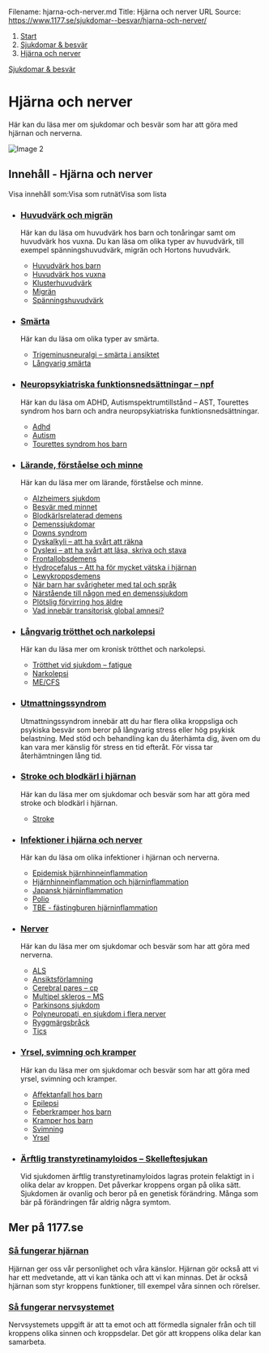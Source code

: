 Filename: hjarna-och-nerver.md
Title: Hjärna och nerver
URL Source: https://www.1177.se/sjukdomar--besvar/hjarna-och-nerver/

1.  [Start](https://www.1177.se/)
2.  [Sjukdomar & besvär](https://www.1177.se/sjukdomar--besvar/)
3.  [Hjärna och nerver](https://www.1177.se/sjukdomar--besvar/hjarna-och-nerver/)

[Sjukdomar & besvär](https://www.1177.se/sjukdomar--besvar/)

Hjärna och nerver
=================

Här kan du läsa mer om sjukdomar och besvär som har att göra med hjärnan och nerverna.

![Image 2](https://www.1177.se/globalassets/1177/nationell/media/illustrationer/hjarna-och-nerver/hjarnan/hjarna_nerver_puff.png?saved=2021-05-27+02:29)

Innehåll - Hjärna och nerver
----------------------------

Visa innehåll som:Visa som rutnätVisa som lista

*   ### [Huvudvärk och migrän](https://www.1177.se/sjukdomar--besvar/hjarna-och-nerver/huvudvark-och-migran/)
    
    Här kan du läsa om huvudvärk hos barn och tonåringar samt om huvudvärk hos vuxna. Du kan läsa om olika typer av huvudvärk, till exempel spänningshuvudvärk, migrän och Hortons huvudvärk.
    
    *   [Huvudvärk hos barn](https://www.1177.se/sjukdomar--besvar/hjarna-och-nerver/huvudvark-och-migran/huvudvark-hos-barn-och-tonaringar/)
    *   [Huvudvärk hos vuxna](https://www.1177.se/sjukdomar--besvar/hjarna-och-nerver/huvudvark-och-migran/huvudvark-hos-vuxna/)
    *   [Klusterhuvudvärk](https://www.1177.se/sjukdomar--besvar/hjarna-och-nerver/huvudvark-och-migran/klusterhuvudvark/)
    *   [Migrän](https://www.1177.se/sjukdomar--besvar/hjarna-och-nerver/huvudvark-och-migran/migran/)
    *   [Spänningshuvudvärk](https://www.1177.se/sjukdomar--besvar/hjarna-och-nerver/huvudvark-och-migran/spanningshuvudvark/)
    
*   ### [Smärta](https://www.1177.se/sjukdomar--besvar/hjarna-och-nerver/smarta/)
    
    Här kan du läsa om olika typer av smärta.
    
    *   [Trigeminusneuralgi – smärta i ansiktet](https://www.1177.se/sjukdomar--besvar/hjarna-och-nerver/smarta/trigeminusneuralgi--smarta-i-ansiktet/)
    *   [Långvarig smärta](https://www.1177.se/sjukdomar--besvar/hjarna-och-nerver/smarta/langvarig-smarta/)
    
*   ### [Neuropsykiatriska funktionsnedsättningar – npf](https://www.1177.se/sjukdomar--besvar/hjarna-och-nerver/neuropsykiatriska-funktionsnedsattningar/)
    
    Här kan du läsa om ADHD, Autismspektrumtillstånd – AST, Tourettes syndrom hos barn och andra neuropsykiatriska funktionsnedsättningar.
    
    *   [Adhd](https://www.1177.se/sjukdomar--besvar/hjarna-och-nerver/neuropsykiatriska-funktionsnedsattningar/adhd/)
    *   [Autism](https://www.1177.se/sjukdomar--besvar/hjarna-och-nerver/neuropsykiatriska-funktionsnedsattningar/autism/)
    *   [Tourettes syndrom hos barn](https://www.1177.se/sjukdomar--besvar/hjarna-och-nerver/neuropsykiatriska-funktionsnedsattningar/tourettes-syndrom-hos-barn/)
    
*   ### [Lärande, förståelse och minne](https://www.1177.se/sjukdomar--besvar/hjarna-och-nerver/larande-forstaelse-och-minne/)
    
    Här kan du läsa mer om lärande, förståelse och minne.
    
    *   [Alzheimers sjukdom](https://www.1177.se/sjukdomar--besvar/hjarna-och-nerver/larande-forstaelse-och-minne/demens---alzheimers-sjukdom/)
    *   [Besvär med minnet](https://www.1177.se/sjukdomar--besvar/hjarna-och-nerver/larande-forstaelse-och-minne/minnesstorningar/)
    *   [Blodkärlsrelaterad demens](https://www.1177.se/sjukdomar--besvar/hjarna-och-nerver/larande-forstaelse-och-minne/demens--blodkarlsdemens/)
    *   [Demenssjukdomar](https://www.1177.se/sjukdomar--besvar/hjarna-och-nerver/larande-forstaelse-och-minne/demenssjukdomar/)
    *   [Downs syndrom](https://www.1177.se/sjukdomar--besvar/hjarna-och-nerver/larande-forstaelse-och-minne/downs-syndrom/)
    *   [Dyskalkyli – att ha svårt att räkna](https://www.1177.se/sjukdomar--besvar/hjarna-och-nerver/larande-forstaelse-och-minne/dyskalkyli/)
    *   [Dyslexi – att ha svårt att läsa, skriva och stava](https://www.1177.se/sjukdomar--besvar/hjarna-och-nerver/larande-forstaelse-och-minne/dyslexi/)
    *   [Frontallobsdemens](https://www.1177.se/sjukdomar--besvar/hjarna-och-nerver/larande-forstaelse-och-minne/demens---pannlobsdemens/)
    *   [Hydrocefalus – Att ha för mycket vätska i hjärnan](https://www.1177.se/sjukdomar--besvar/hjarna-och-nerver/larande-forstaelse-och-minne/hydrocefalus--att-ha-for-mycket-vatska-i-hjarnan/)
    *   [Lewykroppsdemens](https://www.1177.se/sjukdomar--besvar/hjarna-och-nerver/larande-forstaelse-och-minne/lewy-body-demens/)
    *   [När barn har svårigheter med tal och språk](https://www.1177.se/sjukdomar--besvar/hjarna-och-nerver/larande-forstaelse-och-minne/nar-barn-har-svarigheter-med-tal-och-sprak/)
    *   [Närstående till någon med en demenssjukdom](https://www.1177.se/sjukdomar--besvar/hjarna-och-nerver/larande-forstaelse-och-minne/narstaende-till-nagon-med-en-demenssjukdom/)
    *   [Plötslig förvirring hos äldre](https://www.1177.se/sjukdomar--besvar/hjarna-och-nerver/larande-forstaelse-och-minne/forvirringstillstand-hos-aldre/)
    *   [Vad innebär transitorisk global amnesi?](https://www.1177.se/sjukdomar--besvar/hjarna-och-nerver/larande-forstaelse-och-minne/vad-innebar-transitorisk-global-amnesi/)
    
*   ### [Långvarig trötthet och narkolepsi](https://www.1177.se/sjukdomar--besvar/hjarna-och-nerver/langvarig-trotthet-och-narkolepsi/)
    
    Här kan du läsa mer om kronisk trötthet och narkolepsi.
    
    *   [Trötthet vid sjukdom – fatigue](https://www.1177.se/sjukdomar--besvar/hjarna-och-nerver/langvarig-trotthet-och-narkolepsi/trotthet-vid-sjukdom---fatigue/)
    *   [Narkolepsi](https://www.1177.se/sjukdomar--besvar/hjarna-och-nerver/langvarig-trotthet-och-narkolepsi/narkolepsi/)
    *   [ME/CFS](https://www.1177.se/sjukdomar--besvar/hjarna-och-nerver/langvarig-trotthet-och-narkolepsi/mecfs/)
    
*   ### [Utmattningssyndrom](https://www.1177.se/sjukdomar--besvar/hjarna-och-nerver/utmattningssyndrom/)
    
    Utmattningssyndrom innebär att du har flera olika kroppsliga och psykiska besvär som beror på långvarig stress eller hög psykisk belastning. Med stöd och behandling kan du återhämta dig, även om du kan vara mer känslig för stress en tid efteråt. För vissa tar återhämtningen lång tid.
    
*   ### [Stroke och blodkärl i hjärnan](https://www.1177.se/sjukdomar--besvar/hjarna-och-nerver/stroke-och-blodkarl-i-hjarnan/)
    
    Här kan du läsa mer om sjukdomar och besvär som har att göra med stroke och blodkärl i hjärnan.
    
    *   [Stroke](https://www.1177.se/sjukdomar--besvar/hjarna-och-nerver/stroke-och-blodkarl-i-hjarnan/stroke/)
    
*   ### [Infektioner i hjärna och nerver](https://www.1177.se/sjukdomar--besvar/hjarna-och-nerver/infektioner-i-hjarna-och-nerver/)
    
    Här kan du läsa om olika infektioner i hjärnan och nerverna.
    
    *   [Epidemisk hjärnhinneinflammation](https://www.1177.se/sjukdomar--besvar/hjarna-och-nerver/infektioner-i-hjarna-och-nerver/epidemisk-hjarnhinneinflammation/)
    *   [Hjärnhinneinflammation och hjärninflammation](https://www.1177.se/sjukdomar--besvar/hjarna-och-nerver/infektioner-i-hjarna-och-nerver/hjarnhinneinflammation-och-hjarninflammation/)
    *   [Japansk hjärninflammation](https://www.1177.se/sjukdomar--besvar/hjarna-och-nerver/infektioner-i-hjarna-och-nerver/japansk-hjarninflammation/)
    *   [Polio](https://www.1177.se/sjukdomar--besvar/hjarna-och-nerver/infektioner-i-hjarna-och-nerver/polio/)
    *   [TBE - fästingburen hjärninflammation](https://www.1177.se/sjukdomar--besvar/hjarna-och-nerver/infektioner-i-hjarna-och-nerver/tbe---fastingburen-hjarninflammation/)
    
*   ### [Nerver](https://www.1177.se/sjukdomar--besvar/hjarna-och-nerver/nerver/)
    
    Här kan du läsa mer om sjukdomar och besvär som har att göra med nerverna.
    
    *   [ALS](https://www.1177.se/sjukdomar--besvar/hjarna-och-nerver/nerver/als/)
    *   [Ansiktsförlamning](https://www.1177.se/sjukdomar--besvar/hjarna-och-nerver/nerver/ansiktsforlamning/)
    *   [Cerebral pares – cp](https://www.1177.se/sjukdomar--besvar/hjarna-och-nerver/nerver/cerebral-pares--cp/)
    *   [Multipel skleros – MS](https://www.1177.se/sjukdomar--besvar/hjarna-och-nerver/nerver/multipel-skleros--ms/)
    *   [Parkinsons sjukdom](https://www.1177.se/sjukdomar--besvar/hjarna-och-nerver/nerver/parkinsons-sjukdom/)
    *   [Polyneuropati, en sjukdom i flera nerver](https://www.1177.se/sjukdomar--besvar/hjarna-och-nerver/nerver/polyneuropati-en-sjukdom-i-flera-nerver/)
    *   [Ryggmärgsbråck](https://www.1177.se/sjukdomar--besvar/hjarna-och-nerver/nerver/ryggmargsbrack/)
    *   [Tics](https://www.1177.se/sjukdomar--besvar/hjarna-och-nerver/nerver/tics/)
    
*   ### [Yrsel, svimning och kramper](https://www.1177.se/sjukdomar--besvar/hjarna-och-nerver/yrsel-svimning-och-kramper/)
    
    Här kan du läsa mer om sjukdomar och besvär som har att göra med yrsel, svimning och kramper.
    
    *   [Affektanfall hos barn](https://www.1177.se/sjukdomar--besvar/hjarna-och-nerver/yrsel-svimning-och-kramper/affektanfall-hos-barn/)
    *   [Epilepsi](https://www.1177.se/sjukdomar--besvar/hjarna-och-nerver/yrsel-svimning-och-kramper/epilepsi/)
    *   [Feberkramper hos barn](https://www.1177.se/sjukdomar--besvar/hjarna-och-nerver/yrsel-svimning-och-kramper/feberkramper-hos-barn/)
    *   [Kramper hos barn](https://www.1177.se/sjukdomar--besvar/hjarna-och-nerver/yrsel-svimning-och-kramper/kramper-hos-barn/)
    *   [Svimning](https://www.1177.se/sjukdomar--besvar/hjarna-och-nerver/yrsel-svimning-och-kramper/svimning/)
    *   [Yrsel](https://www.1177.se/sjukdomar--besvar/hjarna-och-nerver/yrsel-svimning-och-kramper/yrsel/)
    
*   ### [Ärftlig transtyretinamyloidos – Skelleftesjukan](https://www.1177.se/sjukdomar--besvar/hjarna-och-nerver/arftlig-transtyretinamyloidos-eller-skelleftesjukan/)
    
    Vid sjukdomen ärftlig transtyretinamyloidos lagras protein felaktigt in i olika delar av kroppen. Det påverkar kroppens organ på olika sätt. Sjukdomen är ovanlig och beror på en genetisk förändring. Många som bär på förändringen får aldrig några symtom.
    

Mer på 1177.se
--------------

### [Så fungerar hjärnan](https://www.1177.se/liv--halsa/sa-fungerar-kroppen/sa-fungerar-hjarnan/)

Hjärnan ger oss vår personlighet och våra känslor. Hjärnan gör också att vi har ett medvetande, att vi kan tänka och att vi kan minnas. Det är också hjärnan som styr kroppens funktioner, till exempel våra sinnen och rörelser.

### [Så fungerar nervsystemet](https://www.1177.se/liv--halsa/sa-fungerar-kroppen/hjarna-ryggmarg-och-nerver/)

Nervsystemets uppgift är att ta emot och att förmedla signaler från och till kroppens olika sinnen och kroppsdelar. Det gör att kroppens olika delar kan samarbeta.
